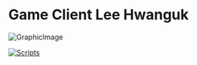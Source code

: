 # Game Client Lee Hwanguk
![GraphicImage](https://github.com/dlghksrnr/Lee-Hwanguk-GameClient-Portfolio/assets/124248051/78bfa49e-fdaa-44d1-8ca9-11d6c8234d19)

[![Scripts](https://img.shields.io/badge/Scripts-Green)]([https://github.com/LeeHwanguk](https://github.com/dlghksrnr/Lee-Hwanguk-GameClient-Portfolio/tree/main/Scripts)https://github.com/dlghksrnr/Lee-Hwanguk-GameClient-Portfolio/tree/main/Scripts)









